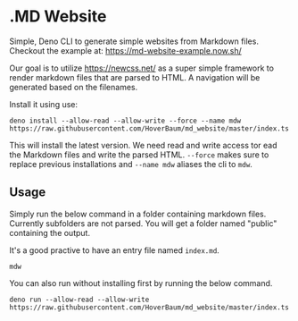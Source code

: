 # .MD Website

Simple, Deno CLI to generate simple websites from Markdown files. Checkout the example at: https://md-website-example.now.sh/

Our goal is to utilize https://newcss.net/ as a super simple framework to render markdown files that are parsed to HTML. A navigation will be generated based on the filenames.

Install it using use:

```
deno install --allow-read --allow-write --force --name mdw https://raw.githubusercontent.com/HoverBaum/md_website/master/index.ts
```

This will install the latest version. We need read and write access tor ead the Markdown files and write the parsed HTML. `--force` makes sure to replace previous installations and `--name mdw` aliases the cli to `mdw`.

## Usage

Simply run the below command in a folder containing markdown files. Currently subfolders are not parsed. You will get a folder named "public" containing the output.

It's a good practive to have an entry file named `index.md`.

```
mdw
```

You can also run without installing first by running the below command.

```
deno run --allow-read --allow-write https://raw.githubusercontent.com/HoverBaum/md_website/master/index.ts
```
